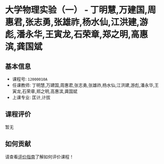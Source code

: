 # 大学物理实验（一） - 丁明慧,万建国,周惠君,张志勇,张雄祚,杨水仙,江洪建,游彪,潘永华,王寅龙,石荣章,郑之明,高惠滨,龚国斌

## 基本信息

- 课程号: `12000010A`
- 任课教师: 丁明慧,万建国,周惠君,张志勇,张雄祚,杨水仙,江洪建,游彪,潘永华,王寅龙,石荣章,郑之明,高惠滨,龚国斌
- 上课专业: 匡计,计拔

## 课程评价

暂无

## 如何贡献

请查看[评价指南](../how-to-comment.md)了解如何评价课程！

